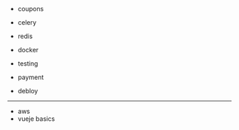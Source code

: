 - coupons
- celery
- redis
- docker

- testing
- payment
- debloy

__________________________________________________________
- aws
- vueje basics









